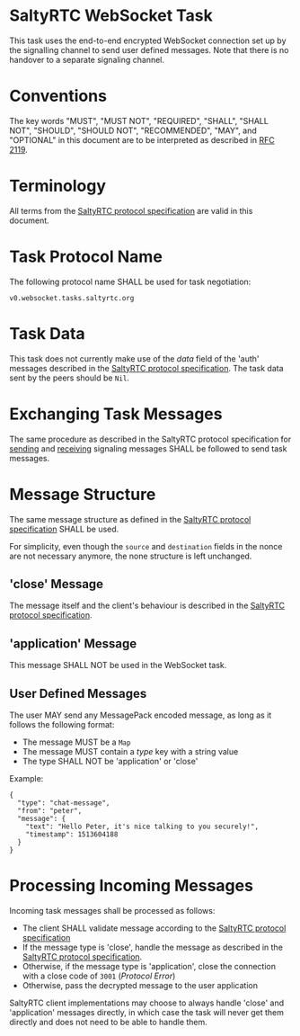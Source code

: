 # SaltyRTC WebSocket Task

This task uses the end-to-end encrypted WebSocket connection set up by
the signalling channel to send user defined messages. Note that there is
no handover to a separate signaling channel.

# Conventions

The key words "MUST", "MUST NOT", "REQUIRED", "SHALL", "SHALL NOT",
"SHOULD", "SHOULD NOT", "RECOMMENDED", "MAY", and "OPTIONAL" in this
document are to be interpreted as described in
[RFC 2119](https://tools.ietf.org/html/rfc2119).

# Terminology

All terms from the [SaltyRTC protocol
specification](./Protocol.md#terminology) are valid in this document.

# Task Protocol Name

The following protocol name SHALL be used for task negotiation:

`v0.websocket.tasks.saltyrtc.org`

# Task Data

This task does not currently make use of the *data* field of the 'auth'
messages described in the [SaltyRTC protocol
specification](./Protocol.md#auth-message). The task data sent by the
peers should be `Nil`.

# Exchanging Task Messages

The same procedure as described in the SaltyRTC protocol specification
for [sending](./Protocol.md#sending-a-signalling-message) and
[receiving](./Protocol.md#receiving-a-signalling-message) signaling
messages SHALL be followed to send task messages.

# Message Structure

The same message structure as defined in the [SaltyRTC protocol
specification](./Protocol.md#message-structure) SHALL be used.

For simplicity, even though the `source` and `destination` fields in the
nonce are not necessary anymore, the none structure is left unchanged.

## 'close' Message

The message itself and the client's behaviour is described in the
[SaltyRTC protocol specification](./Protocol.md#close-message).

## 'application' Message

This message SHALL NOT be used in the WebSocket task.

## User Defined Messages

The user MAY send any MessagePack encoded message, as long as it follows
the following format:

* The message MUST be a `Map`
* The message MUST contain a *type* key with a string value
* The type SHALL NOT be 'application' or 'close'

Example:

```
{
  "type": "chat-message",
  "from": "peter",
  "message": {
    "text": "Hello Peter, it's nice talking to you securely!",
    "timestamp": 1513604188
  }
}
```

# Processing Incoming Messages

Incoming task messages shall be processed as follows:

* The client SHALL validate message according to the
  [SaltyRTC protocol specification](receiving-a-signalling-message)
* If the message type is 'close', handle the message as described in the
  [SaltyRTC protocol specification](./Protocol.md#close-message).
* Otherwise, if the message type is 'application', close the connection
  with a close code of `3001` (*Protocol Error*)
* Otherwise, pass the decrypted message to the user application

SaltyRTC client implementations may choose to always handle 'close' and
'application' messages directly, in which case the task will never get
them directly and does not need to be able to handle them.
